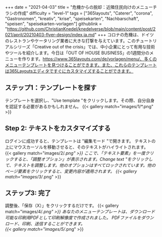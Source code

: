 +++
date = "2021-04-03"
title = "危機からの脱却：近隣住民向けのメニューチラシの作成"
difficulty = "level-1"
tags = ["365layouts", "Caterer", "corona", "Gastronomen", "kreativ", "krise", "speisekarten", "Nachbarschaft", "speisen", "speisekarten-vorlagen"]
githublink = "https://github.com/ChristianKnedel/knedelverse/blob/main/content/post/2021/april/20210403-flyer-design/index.ja.md"
+++
コロナの危機は、ドイツのレストランやケータリング業者に大きな打撃を与えています。このチュートリアルシリーズ「Creative out of the crisis」では、中小企業にとって有用な技術やツールを紹介します。今日は「OUT OF HOUSE BUSINESS」の1週間分のメニューを作ります。https://www.365layouts.com/de/vorlagen/menu/、多くのメニューテンプレートを見つけることができます。また、これらのテンプレートは365Layoutsエディタですぐにカスタマイズすることができます。
## ステップ1：テンプレートを探す
テンプレートを選択し、"Use template "をクリックします。その際、自分自身を認証する必要があるかもしれません。
{{< gallery match="images/1/*.png" >}}

## Step 2: テキストをカスタマイズする
ログインに成功すると、テンプレートは "編集モード "で開きます。  テキストの上にマウスカーソルを移動させると、そのテキストがハイライトされます。  
{{< gallery match="images/2/*.png" >}}
ここで、「テキスト要素」を一度クリックすると、「調整オプション」が表示されます。Change text "をクリックして、テキストを調整します。他のオプションはすべてロックされています。他のページ要素をクリックすると、変更内容が適用されます。
{{< gallery match="images/3/*.png" >}}

## ステップ3: 完了
調整後、「保存（X）」をクリックするだけです。
{{< gallery match="images/4/*.png" >}}
あなたのメニューテンプレートは、ダウンロード可能な印刷用PDFとして印刷解像度で作成されました。  PDFファイルをダウンロード、印刷、送信することができます。   
{{< gallery match="images/5/*.png" >}}
